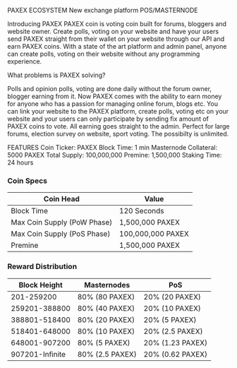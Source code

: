 PAXEX ECOSYSTEM
New exchange platform
POS/MASTERNODE

Introducing PAXEX
PAXEX coin is voting coin built for forums, bloggers and website owner. Create polls, voting on your website and have your users send PAXEX straight from their wallet on your website through our API and earn PAXEX coins.
With a state of the art platform and admin panel, anyone can create polls, voting on their website without any programming experience.

What problems is PAXEX solving?

Polls and opinion polls, voting are done daily without the forum owner, blogger earning from it. Now PAXEX comes with the ability to earn money for anyone who has a passion for managing online forum, blogs etc.
You can link your website to the PAXEX platform, create polls, voting etc on your website and your users can only participate by sending fix amount of PAXEX coins to vote. All earning goes straight to the admin.
Perfect for large forums, election survey on website, sport voting. The possibilty is unlimited.



FEATURES
Coin Ticker: PAXEX
Block Time: 1 min
Masternode Collateral: 5000 PAXEX
Total Supply: 100,000,000
Premine: 1,500,000
Staking Time: 24 hours



### Coin Specs
| **Coin Head**               | **Value**        |
|-----------------------------|------------------|
| Block Time                  | 120 Seconds       |
| Max Coin Supply (PoW Phase) | 1,500,000 PAXEX  |
| Max Coin Supply (PoS Phase) | 100,000,000 PAXEX|
| Premine                     | 1,500,000 PAXEX  |

### Reward Distribution

| **Block Height** | **Masternodes**  | **PoS**          |
|------------------|------------------|------------------|
| 201-259200       | 80% (80 PAXEX)   | 20% (20 PAXEX)   | 
| 259201-388800    | 80% (40 PAXEX)   | 20% (10 PAXEX)   | 
| 388801-518400    | 80% (20 PAXEX)   | 20% (5 PAXEX)    |
| 518401-648000    | 80% (10 PAXEX)   | 20% (2.5 PAXEX)  | 
| 648001-907200    | 80% (5 PAXEX)    | 20% (1.23 PAXEX) |
| 907201-Infinite  | 80% (2.5 PAXEX)  | 20% (0.62 PAXEX) | 
